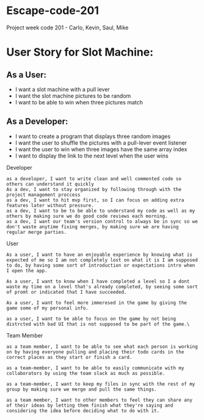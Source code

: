 # Escape-code-201
Project week code 201 - Carlo, Kevin, Saul, Mike


# User Story for Slot Machine:

## As a User:
* I want a slot machine with a pull lever
* I want the slot machine pictures to be random
* I want to be able to win when three pictures match

## As a Developer:
* I want to create a program that displays three random images
* I want the user to shuffle the pictures with a pull-lever event listener
* I want the user to win when three images have the same array index
* I want to display the link to the next level when the user wins


Developer

	as a developer, I want to write clean and well commented code so others can understand it quickly
	As a dev, I want to stay organized by following through with the project management proccess
	as a dev, I want to hit mvp first, so I can focus on adding extra features later without pressure.
	as a dev, I want to be to be able to understand my code as well as my others by making sure we do good code reviews each morning.
	as a dev, I want our team's version control to always be in sync so we don't waste anytime fixing merges, by making sure we are having regular merge parties.
	

User
	
	As a user, I want to have an enjoyable experience by knowing what is expected of me so I am not completely lost on what it is I am supposed to do, by having some sort of introduction or expectations intro when I open the app.
	
	As a user, I want to know when I have completed a level so I a dont waste my time on a level that's already completed, by seeing some sort of promt or indicated that I have succeeded.
	
	As a user, I want to feel more immeresed in the game by giving the game some of my personal info.

	as a user, I want to be able to focus on the game by not being distrcted with bad UI that is not supposed to be part of the game.\



Team Member

	as a team member, I want to be able to see what each person is working on by having everyone pulling and placing their todo cards in the correct places as they start or finish a card.

	as a team-member, I want to be able to easily communicate with my collaborators by using the team slack as much as possible.

	as a team-member, I want to keep my files in sync with the rest of my group by making sure we merge and pull the same things.

	as a team member, I want to other members to feel they can share any of their ideas by letting them finish what they're saying and considering the idea before deciding what to do with it.

	
